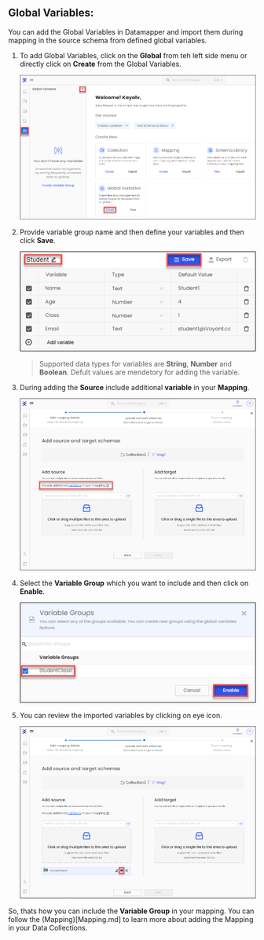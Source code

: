 ## Global Variables:

You can add the Global Variables in Datamapper and import them during mapping in the source schema from defined global variables.

1. To add Global Variables, click on the **Global** from teh left side menu or directly click on **Create** from the Global Variables.

   ![](media/create-gv1.png)

2. Provide variable group name and then define your variables and then click **Save**. 

   ![](media/gv-define-variable.png)

   > Supported data types for variables are **String**, **Number** and **Boolean**.
   > Defult values are mendetory for adding the variable.

3. During adding the **Source** include additional **variable** in your **Mapping**.

   ![](media/gv-include-variable.png)

4. Select the **Variable Group** which you want to include and then click on **Enable**.

   ![](media/gv-select-vg.png)

5. You can review the imported variables by clicking on eye icon.

   ![](media/gb-review-variable.png)

So, thats how you can include the **Variable Group** in your mapping. You can follow the (Mapping)[Mapping.md] to learn more about adding the Mapping in your Data Collections.
